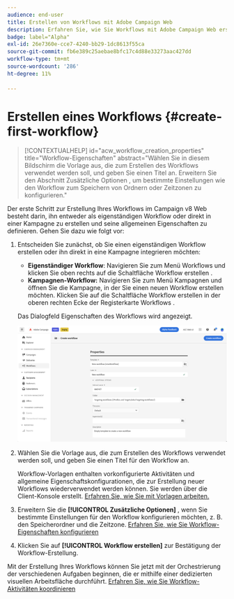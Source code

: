 ```yaml
---
audience: end-user
title: Erstellen von Workflows mit Adobe Campaign Web
description: Erfahren Sie, wie Sie Workflows mit Adobe Campaign Web erstellen
badge: label="Alpha"
exl-id: 26e7360e-cce7-4240-bb29-1dc8613f55ca
source-git-commit: fb6e389c25aebae8bfc17c4d88e33273aac427dd
workflow-type: tm+mt
source-wordcount: '286'
ht-degree: 11%

---
```



# Erstellen eines Workflows {#create-first-workflow}

>[!CONTEXTUALHELP]
>id="acw_workflow_creation_properties"
>title="Workflow-Eigenschaften"
>abstract="Wählen Sie in diesem Bildschirm die Vorlage aus, die zum Erstellen des Workflows verwendet werden soll, und geben Sie einen Titel an. Erweitern Sie den Abschnitt Zusätzliche Optionen , um bestimmte Einstellungen wie den Workflow zum Speichern von Ordnern oder Zeitzonen zu konfigurieren."

Der erste Schritt zur Erstellung Ihres Workflows im Campaign v8 Web besteht darin, ihn entweder als eigenständigen Workflow oder direkt in einer Kampagne zu erstellen und seine allgemeinen Eigenschaften zu definieren. Gehen Sie dazu wie folgt vor:

1. Entscheiden Sie zunächst, ob Sie einen eigenständigen Workflow erstellen oder ihn direkt in eine Kampagne integrieren möchten:

   * **Eigenständiger Workflow**: Navigieren Sie zum Menü Workflows und klicken Sie oben rechts auf die Schaltfläche Workflow erstellen .
   * **Kampagnen-Workflow:** Navigieren Sie zum Menü Kampagnen und öffnen Sie die Kampagne, in der Sie einen neuen Workflow erstellen möchten. Klicken Sie auf die Schaltfläche Workflow erstellen in der oberen rechten Ecke der Registerkarte Workflows .

   Das Dialogfeld Eigenschaften des Workflows wird angezeigt.

   ![](assets/workflow-create.png)

1. Wählen Sie die Vorlage aus, die zum Erstellen des Workflows verwendet werden soll, und geben Sie einen Titel für den Workflow an.

   Workflow-Vorlagen enthalten vorkonfigurierte Aktivitäten und allgemeine Eigenschaftskonfigurationen, die zur Erstellung neuer Workflows wiederverwendet werden können. Sie werden über die Client-Konsole erstellt. [Erfahren Sie, wie Sie mit Vorlagen arbeiten.](https://experienceleague.adobe.com/docs/campaign/automation/workflows/introduction/build-a-workflow.html#workflow-templates)

1. Erweitern Sie die **[!UICONTROL Zusätzliche Optionen]** , wenn Sie bestimmte Einstellungen für den Workflow konfigurieren möchten, z. B. den Speicherordner und die Zeitzone. [Erfahren Sie, wie Sie Workflow-Eigenschaften konfigurieren](workflow-settings.md)

1. Klicken Sie auf **[!UICONTROL Workflow erstellen]** zur Bestätigung der Workflow-Erstellung.

Mit der Erstellung Ihres Workflows können Sie jetzt mit der Orchestrierung der verschiedenen Aufgaben beginnen, die er mithilfe einer dedizierten visuellen Arbeitsfläche durchführt. [Erfahren Sie, wie Sie Workflow-Aktivitäten koordinieren](orchestrate-activities.md)
